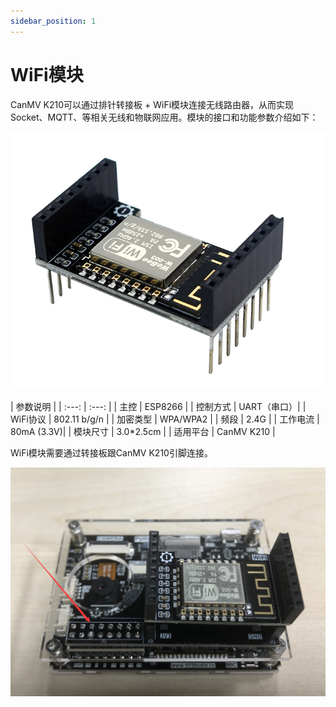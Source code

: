 ```yaml
---
sidebar_position: 1
---
```


# WiFi模块

CanMV K210可以通过排针转接板 + WiFi模块连接无线路由器，从而实现Socket、MQTT、等相关无线和物联网应用。模块的接口和功能参数介绍如下：

![wifi_module](./img/wifi_module/wifi_module1.png)

|  参数说明 |
|  :---:  | :---:  |
| 主控  | ESP8266 |
| 控制方式  | UART（串口）|
| WiFi协议  | 802.11 b/g/n |
| 加密类型  | WPA/WPA2 |
| 频段  | 2.4G |
| 工作电流  | 80mA (3.3V)|
| 模块尺寸  | 3.0*2.5cm |
| 适用平台  | CanMV K210 |

WiFi模块需要通过转接板跟CanMV K210引脚连接。

![wifi_module](./img/wifi_module/wifi_module2.png)